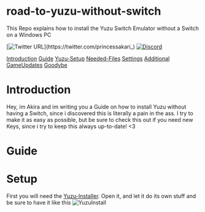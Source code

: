 # road-to-yuzu-without-switch
This Repo explains how to install the Yuzu Switch Emulator without a Switch on a Windows PC

[![Twitter URL](https://img.shields.io/twitter/url?label=Follow%20me&style=social&url=https%3A%2F%2Ftwitter.com%2Fprincessakari_)](https://twitter.com/princessakari_)
[![Discord](https://img.shields.io/discord/622504866132000768?logo=Discord)](https://discord.gg/8AyNesa)


 [Introduction](#Introduction)
 [Guide](#Guide)
    [Yuzu-Setup](#Setup)
    [Needed-Files](#Files)
    [Settings](#Settings)
 [Additional](#Additional)
    [GameUpdates](#GameUpdates)
 [Goodybe](#Goodybe)


 # Introduction
 Hey, im Akira and im writing you a Guide on how to install Yuzu without having a Switch, since i discovered this is literally a pain in the ass.
 I try to make it as easy as possible, but be sure to check this out if you need new Keys, since i try to keep this always up-to-date! <3

 # Guide

 # Setup
 First you will need the [Yuzu-Installer](https://github.com/yuzu-emu/liftinstall/releases/download/1.8/yuzu_install.exe).
 Open it, and let it do its own stuff and be sure to have it like this
 ![YuzuInstall](https://fuckedyour.doctor/jHMFQqDS.png?key=r2dUCnMvj8qhPR)



